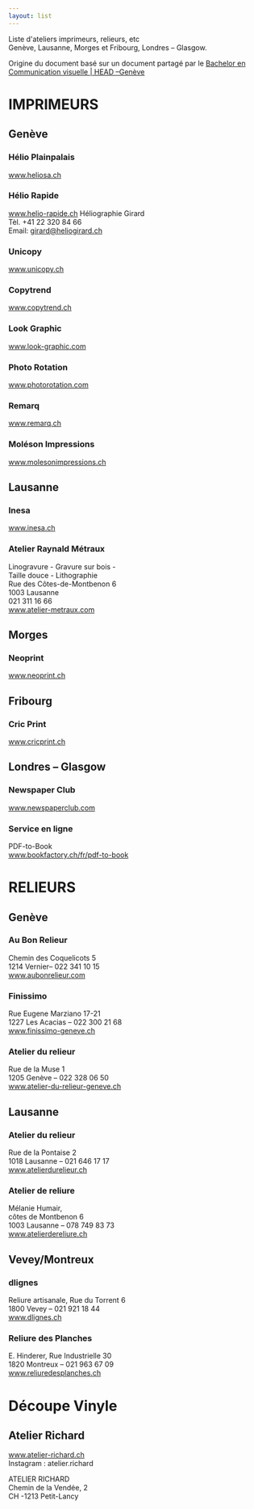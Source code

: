 ```yaml
---
layout: list
---
```


Liste d'ateliers imprimeurs, relieurs, etc   
Genève, Lausanne, Morges et Fribourg, Londres – Glasgow.

Origine du document basé sur un document partagé par le [Bachelor en Communication visuelle | HEAD&nbsp;–Genève](https://www.hesge.ch/head/formations-recherche/bachelor-en-communication-visuelle)


# IMPRIMEURS

## Genève

### Hélio Plainpalais
www.heliosa.ch

### Hélio Rapide
www.helio-rapide.ch
Héliographie Girard  
Tèl. +41 22 320 84 66  
Email: girard@heliogirard.ch  

### Unicopy
www.unicopy.ch

### Copytrend
www.copytrend.ch

### Look Graphic
www.look-graphic.com

### Photo Rotation
www.photorotation.com

### Remarq
www.remarq.ch

### Moléson Impressions
www.molesonimpressions.ch


## Lausanne

### Inesa
www.inesa.ch

### Atelier Raynald Métraux
Linogravure - Gravure sur bois -  
Taille douce - Lithographie  
Rue des Côtes-de-Montbenon 6  
1003 Lausanne  
021 311 16 66  
www.atelier-metraux.com


## Morges

### Neoprint
www.neoprint.ch


## Fribourg

### Cric Print
www.cricprint.ch


## Londres – Glasgow

### Newspaper Club
www.newspaperclub.com

### Service en ligne
PDF-to-Book  
www.bookfactory.ch/fr/pdf-to-book




# RELIEURS


## Genève

### Au Bon Relieur
Chemin des Coquelicots 5  
1214 Vernier– 022 341 10 15  
www.aubonrelieur.com

### Finissimo
Rue Eugene Marziano 17-21  
1227 Les Acacias – 022 300 21 68  
www.finissimo-geneve.ch


### Atelier du relieur
Rue de la Muse 1  
1205 Genève – 022 328 06 50  
www.atelier-du-relieur-geneve.ch


## Lausanne

### Atelier du relieur
Rue de la Pontaise 2  
1018 Lausanne – 021 646 17 17  
www.atelierdurelieur.ch

### Atelier de reliure
Mélanie Humair,  
côtes de Montbenon 6  
1003 Lausanne – 078 749 83 73  
www.atelierdereliure.ch


## Vevey/Montreux

### dlignes

Reliure artisanale, Rue du Torrent 6  
1800 Vevey – 021 921 18 44  
www.dlignes.ch


### Reliure des Planches
E. Hinderer, Rue Industrielle 30  
1820 Montreux – 021 963 67 09  
www.reliuredesplanches.ch


# Découpe Vinyle

## Atelier Richard

www.atelier-richard.ch  
Instagram : atelier.richard  

ATELIER RICHARD  
Chemin de la Vendée, 2  
CH -1213 Petit-Lancy  
